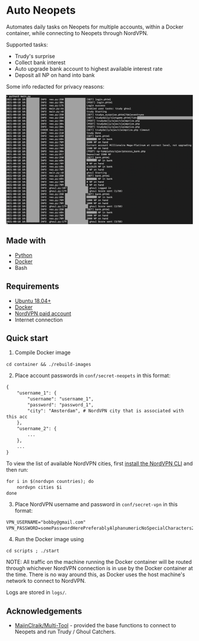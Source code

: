 # Auto Neopets

Automates daily tasks on Neopets for multiple accounts, within a Docker container, while connecting to Neopets through NordVPN.

Supported tasks:

- Trudy's surprise
- Collect bank interest
- Auto upgrade bank account to highest available interest rate
- Deposit all NP on hand into bank

Some info redacted for privacy reasons:

![Demo](images/demo.png)

## Made with

- [Python](https://www.python.org/downloads/)
- [Docker](https://docs.docker.com/engine/install/ubuntu/)
- Bash

## Requirements

- [Ubuntu 18.04+](https://ubuntu.com/)
- [Docker](https://docs.docker.com/engine/install/ubuntu/)
- [NordVPN paid account](https://nordvpn.com/pricing/)
- Internet connection

## Quick start

1. Compile Docker image

`cd container && ./rebuild-images`

2. Place account passwords in `conf/secret-neopets` in this format:

```
{
    "username_1": {
        "username": "username_1",
        "password": "password_1",
        "city": "Amsterdam", # NordVPN city that is associated with this acc
    },
    "username_2": {
        ...
    },
    ...
}
```

To view the list of available NordVPN cities, first [install the NordVPN CLI](https://sleeplessbeastie.eu/2019/02/04/how-to-use-nordvpn-command-line-utility/) and then run:

```
for i in $(nordvpn countries); do
    nordvpn cities $i
done
```

3. Place NordVPN username and password in `conf/secret-vpn` in this format:

```
VPN_USERNAME="bobby@gmail.com"
VPN_PASSWORD=somePasswordHerePreferablyAlphanumericNoSpecialCharacters29
```

4. Run the Docker image using

```
cd scripts ; ./start
```

NOTE: All traffic on the machine running the Docker container will be routed through whichever NordVPN connection is in use by the Docker container at the time. There is no way around this, as Docker uses the host machine's network to connect to NordVPN.

Logs are stored in `logs/`.

## Acknowledgements

- [MajinClraik/Multi-Tool](https://github.com/MajinClraik/Multi-Tool) - provided the base functions to connect to Neopets and run Trudy / Ghoul Catchers.
